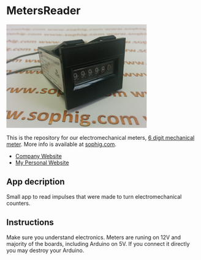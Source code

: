 # MetersReader
![Small Picture](6DigitCounter.png)

This is the repository for our electromechanical meters, [6 digit mechanical meter](http://www.sophig.com/110/e-shop/magnetic-counters/6-digits). More info is available at [sophig.com](http://www.spohig.com).
- [Company Website](http://www.sophig.com)
- [My Personal Website](http://www.dzacovsky.com)


## App decription
Small app to read impulses that were made to turn electromechanical counters. 

## Instructions
Make sure you understand electronics. Meters are runing on 12V and majority of the boards, including Arduino on 5V. If you connect it directly you may destroy your Arduino.
